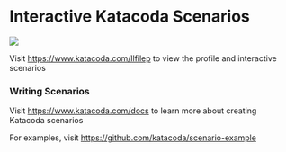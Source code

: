 # Interactive Katacoda Scenarios

[![](http://shields.katacoda.com/katacoda/llfilep/count.svg)](https://www.katacoda.com/llfilep "Get your profile on Katacoda.com")

Visit https://www.katacoda.com/llfilep to view the profile and interactive scenarios

### Writing Scenarios
Visit https://www.katacoda.com/docs to learn more about creating Katacoda scenarios

For examples, visit https://github.com/katacoda/scenario-example
